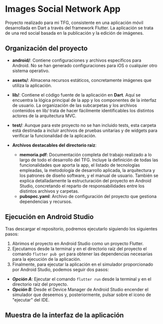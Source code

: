 # Images Social Network App

Proyecto realizado para mi TFG, consistente en una aplicación móvil desarrollada en Dart a través del framework Flutter. La aplicación se trata de una red social basada en la publicación y la edición de imágenes.

## Organización del proyecto

- **android/**: Contiene configuraciones y archivos específicos para Android. No se han generado configuraciones para iOS o cualquier otro sistema operativo.
  
- **assets/**: Almacena recursos estáticos, concretamente imágenes que utiliza la aplicación.
  
- **lib/**: Contiene el código fuente de la aplicación en **Dart**. Aquí se encuentra la lógica principal de la app y los componentes de la interfaz de usuario. La organización de las subcarpetas y los archivos contenidos en lib/ trata de hacer fácilmente identificables los distintos actores de la arquitectura MVC.
  
- **test/**: Aunque para este proyecto no se han incluido tests, esta carpeta está destinada a incluir archivos de pruebas unitarias y de widgets para verificar la funcionalidad de la aplicación.
  
- **Archivos destacables del directorio raíz**:
  - **memoria.pdf**: Documentación completa del trabajo realizado a lo largo de todo el desarrollo del TFG. Incluye la definición de todas las funcionalidades que aporta la app, el listado de tecnologías empleadas, la metodología de desarrollo aplicada, la arquitectura y los patrones de diseño software, y el manual de usuario. También se explica detalladamente la estructuración del proyecto en Android Studio, concretando el reparto de responsabilidades entre los distintos archivos y carpetas.
  - **pubspec.yaml**: Archivo de configuración del proyecto que gestiona dependencias y recursos.


## Ejecución en Android Studio

Tras descargar el repositorio, podremos ejecutarlo siguiendo los siguientes pasos:

1. Abrimos el proyecto en Android Studio como un proyecto Flutter.
2. Ejecutamos desde la terminal y en el directorio raíz del proyecto el comando `flutter pub get` para obtener las dependencias necesarias para la ejecución de la aplicación.
3. Finalmente, para ejecutar la aplicación en el simulador proporcionado por Android Studio, podemos seguir dos pasos:
  - ***Opción A***: Ejecutar el comando `flutter run` desde la terminal y en el directorio raíz del proyecto.
  - ***Opción B***: Desde el Device Manager de Android Studio encender el simulador que deseemos y, posteriormente, pulsar sobre el icono de "ejecutar" del IDE.


## Muestra de la interfaz de la aplicación




